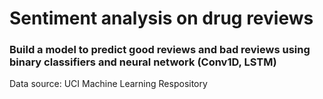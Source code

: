 # Sentiment analysis on drug reviews
### Build a model to predict good reviews and bad reviews using binary classifiers and neural network (Conv1D, LSTM)
Data source: UCI Machine Learning Respository

